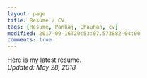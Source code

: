 ```yaml
---
layout: page
title: Resume / CV
tags: [Resume, Pankaj, Chauhan, cv]
modified: 2017-09-16T20:53:07.573882-04:00
comments: true
---
```


[Here](/reports/Resume_28_5_18.pdf) is my latest resume.  
*Updated: May 28, 2018*
